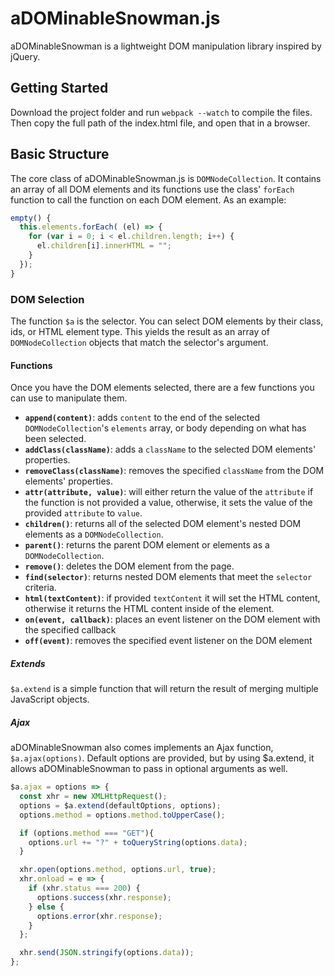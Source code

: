 # aDOMinableSnowman.js

aDOMinableSnowman is a  lightweight DOM manipulation library inspired by jQuery.

## Getting Started

Download the project folder and run `webpack --watch` to compile the files. Then
copy the full path of the index.html file, and open that in a browser.

## Basic Structure

The core class of aDOMinableSnowman.js is `DOMNodeCollection`. It contains an array of all DOM elements and its functions use the class' `forEach` function to call the function on each DOM element. As an example:

```javascript
empty() {
  this.elements.forEach( (el) => {
    for (var i = 0; i < el.children.length; i++) {
      el.children[i].innerHTML = "";
    }
  });
}
```

### DOM Selection

The function `$a` is the selector. You can select DOM elements by their class, ids, or HTML element type. This
yields the result as an array of `DOMNodeCollection` objects that match the selector's argument.

#### Functions

Once you have the DOM elements selected, there are a few functions you can use to manipulate them.

- <strong>`append(content)`</strong>: adds `content` to the end of the selected `DOMNodeCollection`'s `elements` array, or body depending on what has been selected.
- <strong>`addClass(className)`</strong>: adds a `className` to the selected DOM elements' properties.
- <strong>`removeClass(className)`</strong>: removes the specified `className` from the DOM elements' properties.
- <strong>`attr(attribute, value)`</strong>: will either return the value of the `attribute` if the function is not provided
a value, otherwise, it sets the value of the provided `attribute` to `value`.
- <strong>`children()`</strong>: returns all of the selected DOM element's nested DOM elements as a `DOMNodeCollection`.
- <strong>`parent()`</strong>: returns the parent DOM element or elements as a `DOMNodeCollection`.
- <strong>`remove()`</strong>: deletes the DOM element from the page.
- <strong>`find(selector)`</strong>: returns nested DOM elements that meet the `selector` criteria.
- <strong>`html(textContent)`</strong>: if provided `textContent` it will set the HTML content, otherwise it returns the
HTML content inside of the element.
- <strong>`on(event, callback)`</strong>: places an event listener on the DOM element with the specified callback
- <strong>`off(event)`</strong>: removes the specified event listener on the DOM element

##### Extends

`$a.extend` is a simple function that will return the result of merging multiple JavaScript objects.

##### Ajax

aDOMinableSnowman also comes implements an Ajax function, `$a.ajax(options)`. Default options are provided,
but by using $a.extend, it allows aDOMinableSnowman to pass in optional arguments as well.

```javascript
$a.ajax = options => {
  const xhr = new XMLHttpRequest();
  options = $a.extend(defaultOptions, options);
  options.method = options.method.toUpperCase();

  if (options.method === "GET"){
    options.url += "?" + toQueryString(options.data);
  }

  xhr.open(options.method, options.url, true);
  xhr.onload = e => {
    if (xhr.status === 200) {
      options.success(xhr.response);
    } else {
      options.error(xhr.response);
    }
  };

  xhr.send(JSON.stringify(options.data));
};
```
